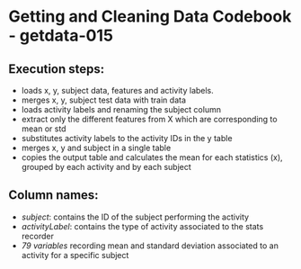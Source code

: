 Getting and Cleaning Data Codebook - getdata-015
==========================================

## Execution steps:
- loads x, y, subject data, features and activity labels. 
- merges x, y, subject test data with train data
- loads activity labels and renaming the subject column
- extract only the different features from X which are corresponding to mean or std
- substitutes activity labels to the activity IDs in the y table
- merges x, y and subject in a single table
- copies the output table and calculates the mean for each statistics (x), grouped by each activity and by each subject

## Column names:
- *subject*: contains the ID of the subject performing the activity
- *activityLabel*: contains the type of activity associated to the stats recorder
- *79 variables* recording mean and standard deviation associated to an activity for a specific subject
